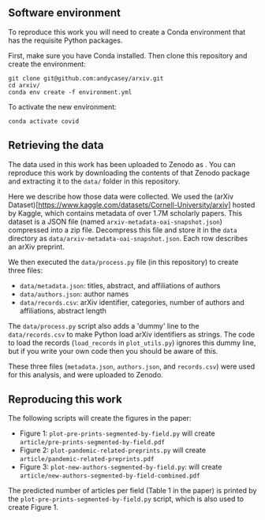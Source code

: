 

Software environment
--------------------

To reproduce this work you will need to create a Conda environment that has the requisite Python packages.

First, make sure you have Conda installed. Then clone this repository and create the environment:
```
git clone git@github.com:andycasey/arxiv.git
cd arxiv/
conda env create -f environment.yml
```

To activate the new environment:
```
conda activate covid
```

Retrieving the data
------------------

The data used in this work has been uploaded to Zenodo as . You can reproduce this work by downloading the contents of that Zenodo package and extracting it to the `data/` folder in this repository.

Here we describe how those data were collected. 
We used the (arXiv Dataset)[https://www.kaggle.com/datasets/Cornell-University/arxiv] hosted by Kaggle, which contains metadata of over 1.7M scholarly papers. 
This dataset is a JSON file (named `arxiv-metadata-oai-snapshot.json`) compressed into a zip file.
Decompress this file and store it in the `data` directory as `data/arxiv-metadata-oai-snapshot.json`.
Each row describes an arXiv preprint. 

We then executed the `data/process.py` file (in this repository) to create three files: 
- `data/metadata.json`: titles, abstract, and affiliations of authors
- `data/authors.json`: author names
- `data/records.csv`: arXiv identifier, categories, number of authors and affiliations, abstract length

The `data/process.py` script also adds a 'dummy' line to the `data/records.csv` to make Python load arXiv identifiers as strings. 
The code to load the records (`load_records` in `plot_utils.py`) ignores this dummy line, but if you write your own code then you should be aware of this.

These three files (`metadata.json`, `authors.json`, and `records.csv`) were used for this analysis, and were uploaded to Zenodo.

Reproducing this work
---------------------

The following scripts will create the figures in the paper:
- Figure 1: `plot-pre-prints-segmented-by-field.py` will create `article/pre-prints-segmented-by-field.pdf`
- Figure 2: `plot-pandemic-related-preprints.py` will create `article/pandemic-related-preprints.pdf`
- Figure 3: `plot-new-authors-segmented-by-field.py`: will create `article/new-authors-segmented-by-field-combined.pdf`

The predicted number of articles per field (Table 1 in the paper) is printed by the `plot-pre-prints-segmented-by-field.py` script, which is also used to create Figure 1.
